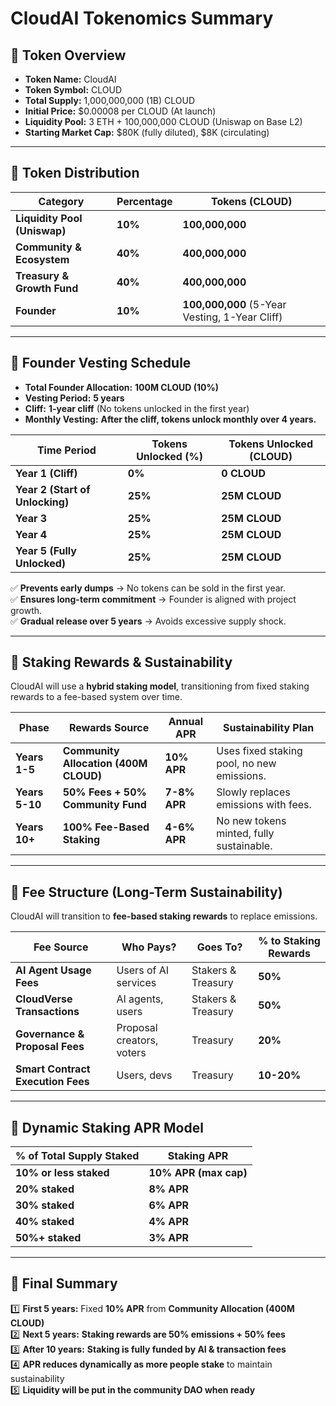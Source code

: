 
# CloudAI Tokenomics Summary

## 📌 Token Overview
- **Token Name:** CloudAI  
- **Token Symbol:** CLOUD  
- **Total Supply:** 1,000,000,000 (1B) CLOUD  
- **Initial Price:** $0.00008 per CLOUD (At launch)  
- **Liquidity Pool:** 3 ETH + 100,000,000 CLOUD (Uniswap on Base L2)  
- **Starting Market Cap:** $80K (fully diluted), $8K (circulating)  

---

## 📌 Token Distribution

| **Category**               | **Percentage** | **Tokens (CLOUD)** |
|----------------------------|--------------|----------------|
| **Liquidity Pool (Uniswap)**  | **10%**  | **100,000,000** |
| **Community & Ecosystem**    | **40%**  | **400,000,000** |
| **Treasury & Growth Fund**   | **40%**  | **400,000,000** |
| **Founder**                 | **10%**  | **100,000,000** (5-Year Vesting, 1-Year Cliff) |

---

## 📌 Founder Vesting Schedule

- **Total Founder Allocation:** **100M CLOUD (10%)**  
- **Vesting Period:** **5 years**  
- **Cliff:** **1-year cliff** (No tokens unlocked in the first year)  
- **Monthly Vesting:** **After the cliff, tokens unlock monthly over 4 years.**  

| **Time Period**   | **Tokens Unlocked (%)** | **Tokens Unlocked (CLOUD)** |
|------------------|----------------------|--------------------------|
| **Year 1 (Cliff)** | **0%** | **0 CLOUD** |
| **Year 2 (Start of Unlocking)** | **25%** | **25M CLOUD** |
| **Year 3** | **25%** | **25M CLOUD** |
| **Year 4** | **25%** | **25M CLOUD** |
| **Year 5 (Fully Unlocked)** | **25%** | **25M CLOUD** |

✅ **Prevents early dumps** → No tokens can be sold in the first year.  
✅ **Ensures long-term commitment** → Founder is aligned with project growth.  
✅ **Gradual release over 5 years** → Avoids excessive supply shock.  

---

## 📌 Staking Rewards & Sustainability

CloudAI will use a **hybrid staking model**, transitioning from fixed staking rewards to a fee-based system over time.

| **Phase**  | **Rewards Source** | **Annual APR** | **Sustainability Plan** |
|------------|------------------|--------------|--------------------|
| **Years 1-5**  | **Community Allocation (400M CLOUD)** | **10% APR** | Uses fixed staking pool, no new emissions. |
| **Years 5-10** | **50% Fees + 50% Community Fund** | **7-8% APR** | Slowly replaces emissions with fees. |
| **Years 10+**  | **100% Fee-Based Staking** | **4-6% APR** | No new tokens minted, fully sustainable. |

---

## 📌 Fee Structure (Long-Term Sustainability)

CloudAI will transition to **fee-based staking rewards** to replace emissions.

| **Fee Source**  | **Who Pays?**  | **Goes To?**  | **% to Staking Rewards**  |
|--------------|------------|------------|------------------|
| **AI Agent Usage Fees** | Users of AI services | Stakers & Treasury | **50%** |
| **CloudVerse Transactions** | AI agents, users | Stakers & Treasury | **50%** |
| **Governance & Proposal Fees** | Proposal creators, voters | Treasury | **20%** |
| **Smart Contract Execution Fees** | Users, devs | Treasury | **10-20%** |

---

## 📌 Dynamic Staking APR Model

| **% of Total Supply Staked** | **Staking APR** |
|-----------------------------|----------------|
| **10% or less staked** | **10% APR (max cap)** |
| **20% staked** | **8% APR** |
| **30% staked** | **6% APR** |
| **40% staked** | **4% APR** |
| **50%+ staked** | **3% APR** |

---

## 📌 Final Summary
1️⃣ **First 5 years:** Fixed **10% APR** from **Community Allocation (400M CLOUD)**  
2️⃣ **Next 5 years:** **Staking rewards are 50% emissions + 50% fees**  
3️⃣ **After 10 years:** **Staking is fully funded by AI & transaction fees**  
4️⃣ **APR reduces dynamically as more people stake** to maintain sustainability  
5️⃣ **Liquidity will be put in the community DAO when ready**  

  

